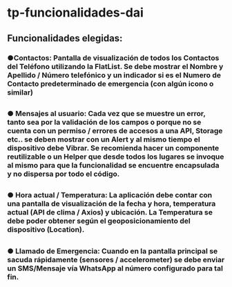 # tp-funcionalidades-dai

## Funcionalidades elegidas: 

###   ●Contactos: Pantalla de visualización de todos los Contactos del Teléfono utilizando la FlatList. Se debe mostrar el Nombre y Apellido / Número telefónico y un indicador si es el Numero de Contacto predeterminado de emergencia (con algún icono o similar)  

## 

###   ● Mensajes al usuario:  Cada vez que se muestre un error, tanto sea por la validación de los campos  o porque no se cuenta con un permiso / errores de accesos a una API, Storage etc.. se deben mostrar con un Alert y al mismo tiempo el dispositivo debe Vibrar. Se recomienda hacer un componente reutilizable o un Helper que desde todos los lugares se invoque al mismo para que la funcionalidad se encuentre encapsulada y no dispersa por todo el código.  

## 

###   ● Hora actual / Temperatura: La aplicación debe contar con una pantalla de visualización de la fecha y hora, temperatura actual (API de clima / Axios) y ubicación. La Temperatura se debe poder obtener según el geoposicionamiento del dispositivo (Location).  

## 

###   ● Llamado de Emergencia:  Cuando en la pantalla principal se sacuda rápidamente (sensores / accelerometer) se debe enviar un SMS/Mensaje vía WhatsApp al número configurado para tal fin. 
